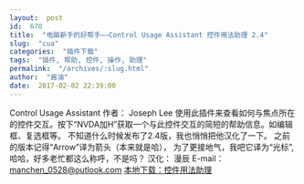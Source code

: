 ```yaml
---
layout:  post
id:  670
title:  "电脑新手的好帮手——Control Usage Assistant 控件用法助理 2.4"
slug:  "cua"
categories:  "插件下载"
tags:  "插件, 帮助, 控件, 操作, 助理"
permalink:  "/archives/:slug.html"
author:  "酱油"
date:  2017-02-02 22:39:00
---
```




Control Usage Assistant
作者： Joseph Lee
使用此插件来查看如何与焦点所在的控件交互。按下“NVDA加H”获取一个与此控件交互的简短的帮助信息。如编辑框、复选框等。
不知道什么时候发布了2.4版，我也悄悄把他汉化了一下。
之前的版本记得“Arrow”译为箭头（本来就是哈），
为了更接地气，我吧它译为“光标”,哈哈，好多老忙都这么称呼，不是吗？
汉化： 漫辰
E-mail： manchen_0528@outlook.com
<a accesskey="x" href="http://www.nvdacn.com/189.php/aqUZBfzqUv63">本地下载：控件用法助理</a>